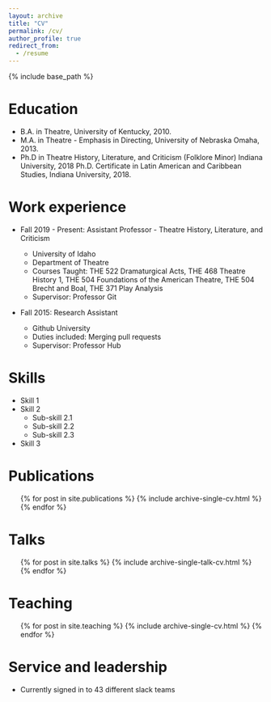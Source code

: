 ```yaml
---
layout: archive
title: "CV"
permalink: /cv/
author_profile: true
redirect_from:
  - /resume
---
```


{% include base_path %}

Education
======
* B.A. in Theatre, University of Kentucky, 2010.
* M.A. in Theatre - Emphasis in Directing, University of Nebraska Omaha, 2013.
* Ph.D in Theatre History, Literature, and Criticism (Folklore Minor) Indiana University, 2018
  Ph.D. Certificate in Latin American and Caribbean Studies, Indiana University, 2018. 

Work experience
======
* Fall 2019 - Present: Assistant Professor - Theatre History, Literature, and Criticism
  * University of Idaho 
  * Department of Theatre
  * Courses Taught: THE 522 Dramaturgical Acts, THE 468 Theatre History 1, THE 504 Foundations of the American Theatre, THE 504 Brecht and Boal, THE 371 Play Analysis
  * Supervisor: Professor Git

* Fall 2015: Research Assistant
  * Github University
  * Duties included: Merging pull requests
  * Supervisor: Professor Hub
  
Skills
======
* Skill 1
* Skill 2
  * Sub-skill 2.1
  * Sub-skill 2.2
  * Sub-skill 2.3
* Skill 3

Publications
======
  <ul>{% for post in site.publications %}
    {% include archive-single-cv.html %}
  {% endfor %}</ul>
  
Talks
======
  <ul>{% for post in site.talks %}
    {% include archive-single-talk-cv.html %}
  {% endfor %}</ul>
  
Teaching
======
  <ul>{% for post in site.teaching %}
    {% include archive-single-cv.html %}
  {% endfor %}</ul>
  
Service and leadership
======
* Currently signed in to 43 different slack teams
